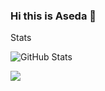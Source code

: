 ### Hi this is Aseda 👋

<!--
**AsedaDeveloper/AsedaDeveloper** is a ✨ _special_ ✨ repository because its `README.md` (this file) appears on your GitHub profile.

Here are some ideas to get you started:

- 🔭 I’m currently working on ...
- 🌱 I’m currently learning ...
- 👯 I’m looking to collaborate on ...
- 🤔 I’m looking for help with ...
- 💬 Ask me about ...
- 📫 How to reach me: ...
- 😄 Pronouns: ...
- ⚡ Fun fact: ...
-->Stats

![GitHub Stats](https://github-readme-stats.vercel.app/api?username=AsedaDeveloper&theme=prussian)

  <img src='https://github-readme-stats.vercel.app/api/top-langs/?username=AsedaDeveloper'>
  </td></tr></table>
